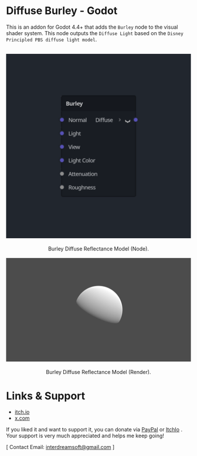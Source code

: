 # Diffuse Burley - Godot
This is an addon for Godot 4.4+ that adds the `Burley` node to the visual shader system. This node outputs the `Diffuse Light` based on the `Disney Principled PBS diffuse light model`.

<br>

<div align="center">
  
<img src = "https://raw.githubusercontent.com/ElSuicio/Diffuse-Burley-Godot/refs/heads/main/BurleyNode.png" alt = "BurleyNode.">

</div>

<br>

<div align="center"> Burley Diffuse Reflectance Model (Node). </div>

<br>

<div align="center">
  
<img src = "https://raw.githubusercontent.com/ElSuicio/Diffuse-Burley-Godot/refs/heads/main/render/1152x648/Burley.png" alt = "BurleyRender.">

</div>

<br>

<div align="center"> Burley Diffuse Reflectance Model (Render). </div>

# Links & Support
- [itch.io](https://interdreamsoft.itch.io/)
- [x.com](https://x.com/ElSuicio)

If you liked it and want to support it, you can donate via [PayPal](https://www.paypal.com/donate/?hosted_button_id=NRD94T2N7XZ6J) or [ItchIo](https://interdreamsoft.itch.io/burley-light-model) . Your support is very much appreciated and helps me keep going!


[ Contact Email: interdreamsoft@gmail.com ]
